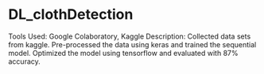 # DL_clothDetection
Tools Used: Google Colaboratory, Kaggle
Description: Collected data sets from kaggle. Pre-processed the data using keras and trained the sequential model. Optimized the model using tensorflow and evaluated with 87% accuracy.

